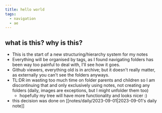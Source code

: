 ```yaml
---
title: hello world
tags:
  - navigation
  - ae
---
```

## what is this? why is this?
- This is the start of a new structuring/hierarchy system for my notes
- Everything will be organised by tags, as I found navigating folders has been way too painful to deal with, I'll see how it goes.
- Github viewers, everything old is in archive; but it doesn't really matter, as externally you can't see the folders anyways.
- TL:DR im wasting too much time on folder parents and children so I am discontinuing that and only exclusively using notes, not creating any folders (daily, images are exceptions, but I might unfolder them too)
	- hopefully my tree will have more functionality and looks nicer :)
- this decision was done on [[notes/daily/2023-09-01|2023-09-01's daily note]]